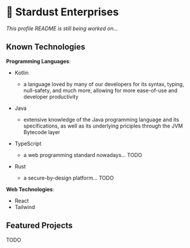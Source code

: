 # 🚀 Stardust Enterprises

*This profile README is still being worked on...*

## Known Technologies

**Programming Languages**:
 - Kotlin
   - a language loved by many of our developers for its syntax, typing, null-safety, and much more, allowing for more ease-of-use and developer productivity
 - Java
   - extensive knowledge of the Java programming language and its specifications, as well as its underlying priciples through the JVM Bytecode layer

 - TypeScript
   - a web programming standard nowadays... TODO
 
 - Rust
   - a secure-by-design platform... TODO

**Web Technologies**:
  - React
  - Tailwind

## Featured Projects
TODO
